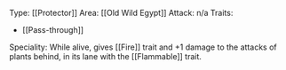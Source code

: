 Type: [[Protector]]
Area: [[Old Wild Egypt]]
Attack: n/a
Traits:
- [[Pass-through]]

Speciality: While alive, gives [[Fire]] trait and +1 damage to the attacks of plants behind, in its lane with the [[Flammable]] trait.